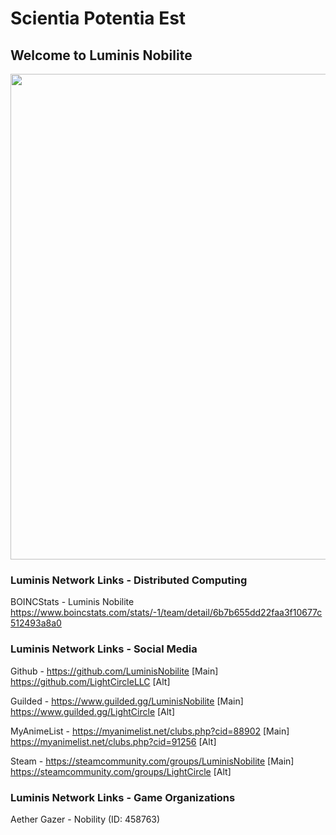 # Scientia Potentia Est

## Welcome to Luminis Nobilite

[<img align="center" width="777" src="https://raw.githubusercontent.com/LuminisNobilite/Eclipse/main/Assets/Luminis%20Nobilite%20Official%20Branding/Luminis%20Nobilite%20Logo%20v2.png">](https://beacons.ai/reisonantia)

### Luminis Network Links - Distributed Computing

BOINCStats - Luminis Nobilite https://www.boincstats.com/stats/-1/team/detail/6b7b655dd22faa3f10677c512493a8a0


### Luminis Network Links - Social Media

Github - https://github.com/LuminisNobilite [Main]
https://github.com/LightCircleLLC [Alt]

Guilded - https://www.guilded.gg/LuminisNobilite [Main]
https://www.guilded.gg/LightCircle [Alt]

MyAnimeList - https://myanimelist.net/clubs.php?cid=88902 [Main]
https://myanimelist.net/clubs.php?cid=91256 [Alt]

Steam - https://steamcommunity.com/groups/LuminisNobilite [Main]
https://steamcommunity.com/groups/LightCircle [Alt]


### Luminis Network Links - Game Organizations

Aether Gazer - Nobility (ID: 458763)
